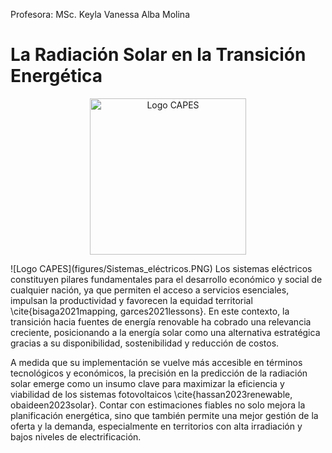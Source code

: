 
Profesora: MSc. Keyla Vanessa Alba Molina


# **La Radiación Solar en la Transición Energética**

<p align="center">
  <img src="figures/Sistemas_eléctricos.PNG" alt="Logo CAPES" width="250"/>
</p>
![Logo CAPES](figures/Sistemas_eléctricos.PNG)
Los sistemas eléctricos constituyen pilares fundamentales para el desarrollo económico y social de cualquier nación, ya que permiten el acceso a servicios esenciales, impulsan la productividad y favorecen la equidad territorial \cite{bisaga2021mapping, garces2021lessons}. En este contexto, la transición hacia fuentes de energía renovable ha cobrado una relevancia creciente, posicionando a la energía solar como una alternativa estratégica gracias a su disponibilidad, sostenibilidad y reducción de costos.


A medida que su implementación se vuelve más accesible en términos tecnológicos y económicos, la precisión en la predicción de la radiación solar emerge como un insumo clave para maximizar la eficiencia y viabilidad de los sistemas fotovoltaicos \cite{hassan2023renewable, obaideen2023solar}. Contar con estimaciones fiables no solo mejora la planificación energética, sino que también permite una mejor gestión de la oferta y la demanda, especialmente en territorios con alta irradiación y bajos niveles de electrificación.

```{tableofcontents}
```
